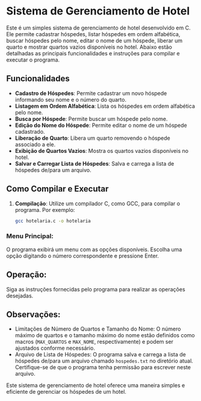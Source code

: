 # Sistema de Gerenciamento de Hotel

Este é um simples sistema de gerenciamento de hotel desenvolvido em C. Ele permite cadastrar hóspedes, listar hóspedes em ordem alfabética, buscar hóspedes pelo nome, editar o nome de um hóspede, liberar um quarto e mostrar quartos vazios disponíveis no hotel. Abaixo estão detalhadas as principais funcionalidades e instruções para compilar e executar o programa.

## Funcionalidades

- **Cadastro de Hóspedes**: Permite cadastrar um novo hóspede informando seu nome e o número do quarto.
- **Listagem em Ordem Alfabética**: Lista os hóspedes em ordem alfabética pelo nome.
- **Busca por Hóspede**: Permite buscar um hóspede pelo nome.
- **Edição do Nome do Hóspede**: Permite editar o nome de um hóspede cadastrado.
- **Liberação de Quarto**: Libera um quarto removendo o hóspede associado a ele.
- **Exibição de Quartos Vazios**: Mostra os quartos vazios disponíveis no hotel.
- **Salvar e Carregar Lista de Hóspedes**: Salva e carrega a lista de hóspedes de/para um arquivo.

## Como Compilar e Executar

1. **Compilação**: Utilize um compilador C, como GCC, para compilar o programa. Por exemplo:

   ```bash
   gcc hotelaria.c -o hotelaria
### Menu Principal: 
O programa exibirá um menu com as opções disponíveis. Escolha uma opção digitando o número correspondente e pressione Enter.

## Operação: 
Siga as instruções fornecidas pelo programa para realizar as operações desejadas.

## Observações:
- Limitações de Número de Quartos e Tamanho do Nome: 
  O número máximo de quartos e o tamanho máximo do nome estão definidos como macros (`MAX_QUARTOS` e `MAX_NOME`, respectivamente) e podem ser ajustados conforme necessário.
- Arquivo de Lista de Hóspedes: 
  O programa salva e carrega a lista de hóspedes de/para um arquivo chamado `hospedes.txt` no diretório atual. Certifique-se de que o programa tenha permissão para escrever neste arquivo.

Este sistema de gerenciamento de hotel oferece uma maneira simples e eficiente de gerenciar os hóspedes de um hotel. 
